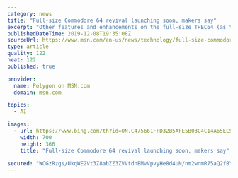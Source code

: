 ```yaml
---
category: news
title: "Full-size Commodore 64 revival launching soon, makers say"
excerpt: "Other features and enhancements on the full-size THEC64 (as the unit is called) include audio scaling, to keep the sound playing as close to possible as it originally did when THEC64’s program are running at a different refresh rate than expected ... Much more is available through THEC64’s web page."
publishedDateTime: 2019-12-08T19:35:08Z
sourceUrl: https://www.msn.com/en-us/news/technology/full-size-commodore-64-revival-launching-soon-makers-say/ar-BBXWnYb
type: article
quality: 122
heat: 122
published: true

provider:
  name: Polygon on MSN.com
  domain: msn.com

topics:
  - AI

images:
  - url: https://www.bing.com/th?id=ON.C475661FFD32B5AFE5B03C4C14A65EC5
    width: 700
    height: 366
    title: "Full-size Commodore 64 revival launching soon, makers say"

secured: "WCGzRzgs/UkqWE2Vt3Z8abZZ3ZVVtdnEMvVpvyHe8d4uN/nm2wnmR75aQ2fBY1I3UBa3yJgSt/XgLHoxD35tP19T5ZG6ur81VRnBk0QjIyoG7kqjtka7XqUTy7msdJSrUi+a3LYtuq1tOy1CGL6QEDD5uZoRVR7iU+tWK9SdqXcosOSLwJKpLjydtssd4U0/W8XNiUNGiNkhveSDYGEPuSynh7JZhkRbyh4dCt39oWBBJYsOR48wK4oC/1kTGVvE4Zu/x+vQzjUGvG2CfQLsTQ==;PZ1zU0qbHSAsaekPs1VVpQ=="
---
```


